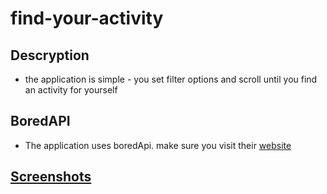 # find-your-activity

## Descryption
- the application is simple - you set filter options and scroll until you find an activity for yourself

## BoredAPI
- The application uses boredApi. make sure you visit their [website](https://www.boredapi.com/)

## [Screenshots](screenshots)